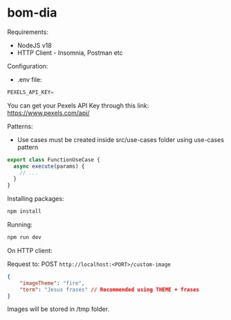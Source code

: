 # bom-dia

Requirements:
- NodeJS v18
- HTTP Client - Insomnia, Postman etc

Configuration:
- .env file:
```js
PEXELS_API_KEY=
```

You can get your Pexels API Key through this link: https://www.pexels.com/api/

Patterns:
- Use cases must be created inside src/use-cases folder using use-cases pattern
```js
export class FunctionUseCase {
  async execute(params) {
    // ...
  }
}
```

Installing packages:
```js
npm install
```

Running:
```js
npm run dev
```

On HTTP client:

Request to: POST <code>http://localhost:&lt;PORT&gt;/custom-image</code>
```json
{
    "imageTheme": "fire",
    "term": "Jesus frases" // Recommended using THEME + frases
}
```

Images will be stored in /tmp folder.
